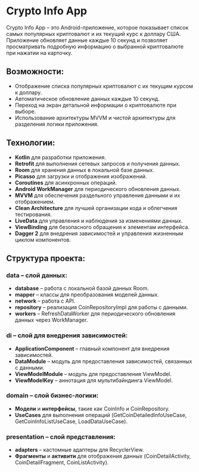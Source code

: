 # Crypto Info App

Crypto Info App – это Android-приложение, которое показывает список самых популярных криптовалют и их текущий курс к доллару США. 
Приложение обновляет данные каждые 10 секунд и позволяет просматривать подробную информацию о выбранной криптовалюте при нажатии на карточку.

## Возможности:

- Отображение списка популярных криптовалют с их текущим курсом к доллару.
- Автоматическое обновление данных каждые 10 секунд.
- Переход на экран детальной информации о криптовалюте при выборе.
- Использование архитектуры MVVM и чистой архитектуры для разделения логики приложения.

## Технологии:

- **Kotlin** для разработки приложения.
- **Retrofit** для выполнения сетевых запросов и получения данных.
- **Room** для хранения данных в локальной базе данных.
- **Picasso** для загрузки и отображения изображений.
- **Coroutines** для асинхронных операций.
- **Android WorkManager** для периодического обновления данных.
- **MVVM** для обеспечения раздельного управления данными и их отображением.
- **Clean Architecture** для лучшей организации кода и облегчения тестирования.
- **LiveData** для управления и наблюдения за изменениями данных.
- **ViewBinding** для безопасного обращения к элементам интерфейса.
- **Dagger 2** для внедрения зависимостей и управления жизненным циклом компонентов.

## Структура проекта:

### data – слой данных:
- **database** – работа с локальной базой данных Room.
- **mapper** – классы для преобразования моделей данных.
- **network** – работа с API.
- **repository** – реализация CoinRepositoryImpl для работы с данными.
- **workers** – RefreshDataWorker для периодического обновления данных через WorkManager.

### di – слой для внедрения зависимостей:
- **ApplicationComponent** – главный компонент для внедрения зависимостей.
- **DataModule** – модуль для предоставления зависимостей, связанных с данными.
- **ViewModelModule** – модуль для предоставления ViewModel.
- **ViewModelKey** – аннотация для мультибайндинга ViewModel.

### domain – слой бизнес-логики:
- **Модели** и **интерфейсы**, такие как CoinInfo и CoinRepository.
- **UseCases** для выполнения операций (GetCoinDetailedInfoUseCase, GetCoinInfoListUseCase, LoadDataUseCase).

### presentation – слой представления:
- **adapters** – кастомные адаптеры для RecyclerView.
- **Фрагменты** и **активити** для отображения данных (CoinDetailActivity, CoinDetailFragment, CoinListActivity).
